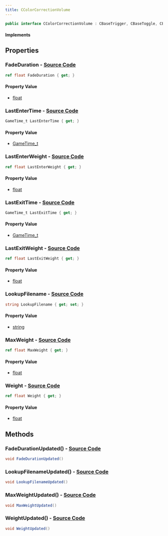 ```yaml
---
title: CColorCorrectionVolume
---
```


```csharp
public interface CColorCorrectionVolume : CBaseTrigger, CBaseToggle, CBaseModelEntity, CBaseEntity, CEntityInstance, ISchemaClass<CEntityInstance>, ISchemaClass<CBaseEntity>, ISchemaClass<CBaseModelEntity>, ISchemaClass<CBaseToggle>, ISchemaClass<CBaseTrigger>, ISchemaClass<CColorCorrectionVolume>, ISchemaField, ISchemaClass, INativeHandle
```

#### Implements

## Properties

### **FadeDuration** - [Source Code](https://github.com/swiftly-solution/swiftlys2/blob/main/managed/src/SwiftlyS2.Generated/Schemas/Interfaces/CColorCorrectionVolume.cs#L18)

```csharp
ref float FadeDuration { get; }
```

#### Property Value

- [float](https://learn.microsoft.com/dotnet/api/system.single)

### **LastEnterTime** - [Source Code](https://github.com/swiftly-solution/swiftlys2/blob/main/managed/src/SwiftlyS2.Generated/Schemas/Interfaces/CColorCorrectionVolume.cs#L26)

```csharp
GameTime_t LastEnterTime { get; }
```

#### Property Value

- [GameTime_t](/docs/api/shared/schemadefinitions/gametime_t)

### **LastEnterWeight** - [Source Code](https://github.com/swiftly-solution/swiftlys2/blob/main/managed/src/SwiftlyS2.Generated/Schemas/Interfaces/CColorCorrectionVolume.cs#L24)

```csharp
ref float LastEnterWeight { get; }
```

#### Property Value

- [float](https://learn.microsoft.com/dotnet/api/system.single)

### **LastExitTime** - [Source Code](https://github.com/swiftly-solution/swiftlys2/blob/main/managed/src/SwiftlyS2.Generated/Schemas/Interfaces/CColorCorrectionVolume.cs#L30)

```csharp
GameTime_t LastExitTime { get; }
```

#### Property Value

- [GameTime_t](/docs/api/shared/schemadefinitions/gametime_t)

### **LastExitWeight** - [Source Code](https://github.com/swiftly-solution/swiftlys2/blob/main/managed/src/SwiftlyS2.Generated/Schemas/Interfaces/CColorCorrectionVolume.cs#L28)

```csharp
ref float LastExitWeight { get; }
```

#### Property Value

- [float](https://learn.microsoft.com/dotnet/api/system.single)

### **LookupFilename** - [Source Code](https://github.com/swiftly-solution/swiftlys2/blob/main/managed/src/SwiftlyS2.Generated/Schemas/Interfaces/CColorCorrectionVolume.cs#L22)

```csharp
string LookupFilename { get; set; }
```

#### Property Value

- [string](https://learn.microsoft.com/dotnet/api/system.string)

### **MaxWeight** - [Source Code](https://github.com/swiftly-solution/swiftlys2/blob/main/managed/src/SwiftlyS2.Generated/Schemas/Interfaces/CColorCorrectionVolume.cs#L16)

```csharp
ref float MaxWeight { get; }
```

#### Property Value

- [float](https://learn.microsoft.com/dotnet/api/system.single)

### **Weight** - [Source Code](https://github.com/swiftly-solution/swiftlys2/blob/main/managed/src/SwiftlyS2.Generated/Schemas/Interfaces/CColorCorrectionVolume.cs#L20)

```csharp
ref float Weight { get; }
```

#### Property Value

- [float](https://learn.microsoft.com/dotnet/api/system.single)

## Methods

### **FadeDurationUpdated()** - [Source Code](https://github.com/swiftly-solution/swiftlys2/blob/main/managed/src/SwiftlyS2.Generated/Schemas/Interfaces/CColorCorrectionVolume.cs#L33)

```csharp
void FadeDurationUpdated()
```

### **LookupFilenameUpdated()** - [Source Code](https://github.com/swiftly-solution/swiftlys2/blob/main/managed/src/SwiftlyS2.Generated/Schemas/Interfaces/CColorCorrectionVolume.cs#L35)

```csharp
void LookupFilenameUpdated()
```

### **MaxWeightUpdated()** - [Source Code](https://github.com/swiftly-solution/swiftlys2/blob/main/managed/src/SwiftlyS2.Generated/Schemas/Interfaces/CColorCorrectionVolume.cs#L32)

```csharp
void MaxWeightUpdated()
```

### **WeightUpdated()** - [Source Code](https://github.com/swiftly-solution/swiftlys2/blob/main/managed/src/SwiftlyS2.Generated/Schemas/Interfaces/CColorCorrectionVolume.cs#L34)

```csharp
void WeightUpdated()
```

